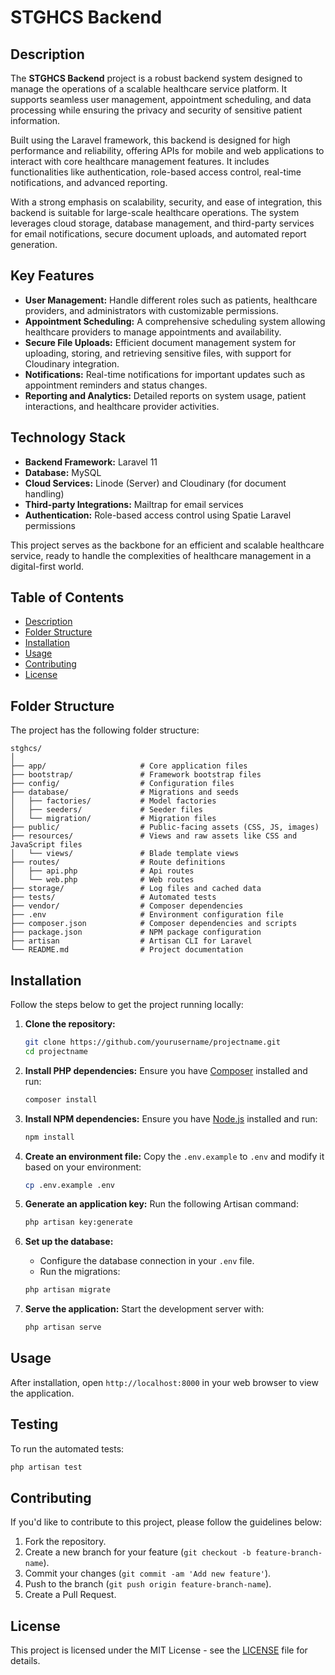 
# STGHCS Backend

## Description

The **STGHCS Backend** project is a robust backend system designed to manage the operations of a scalable healthcare service platform. It supports seamless user management, appointment scheduling, and data processing while ensuring the privacy and security of sensitive patient information.

Built using the Laravel framework, this backend is designed for high performance and reliability, offering APIs for mobile and web applications to interact with core healthcare management features. It includes functionalities like authentication, role-based access control, real-time notifications, and advanced reporting.

With a strong emphasis on scalability, security, and ease of integration, this backend is suitable for large-scale healthcare operations. The system leverages cloud storage, database management, and third-party services for email notifications, secure document uploads, and automated report generation.

## Key Features

- **User Management:** Handle different roles such as patients, healthcare providers, and administrators with customizable permissions.
- **Appointment Scheduling:** A comprehensive scheduling system allowing healthcare providers to manage appointments and availability.
- **Secure File Uploads:** Efficient document management system for uploading, storing, and retrieving sensitive files, with support for Cloudinary integration.
- **Notifications:** Real-time notifications for important updates such as appointment reminders and status changes.
- **Reporting and Analytics:** Detailed reports on system usage, patient interactions, and healthcare provider activities.

## Technology Stack

- **Backend Framework:** Laravel 11
- **Database:** MySQL
- **Cloud Services:** Linode (Server) and Cloudinary (for document handling)
- **Third-party Integrations:** Mailtrap for email services
- **Authentication:** Role-based access control using Spatie Laravel permissions

This project serves as the backbone for an efficient and scalable healthcare service, ready to handle the complexities of healthcare management in a digital-first world.


## Table of Contents
- [Description](#description)
- [Folder Structure](#folder-structure)
- [Installation](#installation)
- [Usage](#usage)
- [Contributing](#contributing)
- [License](#license)

## Folder Structure

The project has the following folder structure:

```
stghcs/
│
├── app/                     # Core application files
├── bootstrap/               # Framework bootstrap files
├── config/                  # Configuration files
├── database/                # Migrations and seeds
│   ├── factories/           # Model factories
│   ├── seeders/             # Seeder files
│   └── migration/           # Migration files
├── public/                  # Public-facing assets (CSS, JS, images)
├── resources/               # Views and raw assets like CSS and JavaScript files
│   └── views/               # Blade template views
├── routes/                  # Route definitions
│   ├── api.php              # Api routes
│   └── web.php              # Web routes
├── storage/                 # Log files and cached data
├── tests/                   # Automated tests
├── vendor/                  # Composer dependencies
├── .env                     # Environment configuration file
├── composer.json            # Composer dependencies and scripts
├── package.json             # NPM package configuration
├── artisan                  # Artisan CLI for Laravel
└── README.md                # Project documentation
```

## Installation

Follow the steps below to get the project running locally:

1. **Clone the repository:**
   ```bash
   git clone https://github.com/yourusername/projectname.git
   cd projectname
   ```

2. **Install PHP dependencies:**
   Ensure you have [Composer](https://getcomposer.org/) installed and run:
   ```bash
   composer install
   ```

3. **Install NPM dependencies:**
   Ensure you have [Node.js](https://nodejs.org/) installed and run:
   ```bash
   npm install
   ```

4. **Create an environment file:**
   Copy the `.env.example` to `.env` and modify it based on your environment:
   ```bash
   cp .env.example .env
   ```

5. **Generate an application key:**
   Run the following Artisan command:
   ```bash
   php artisan key:generate
   ```

6. **Set up the database:**
   - Configure the database connection in your `.env` file.
   - Run the migrations:
   ```bash
   php artisan migrate
   ```

7. **Serve the application:**
   Start the development server with:
   ```bash
   php artisan serve
   ```

## Usage
After installation, open `http://localhost:8000` in your web browser to view the application.

## Testing
To run the automated tests:
```bash
php artisan test
```

## Contributing
If you'd like to contribute to this project, please follow the guidelines below:
1. Fork the repository.
2. Create a new branch for your feature (`git checkout -b feature-branch-name`).
3. Commit your changes (`git commit -am 'Add new feature'`).
4. Push to the branch (`git push origin feature-branch-name`).
5. Create a Pull Request.

## License
This project is licensed under the MIT License - see the [LICENSE](LICENSE) file for details.
